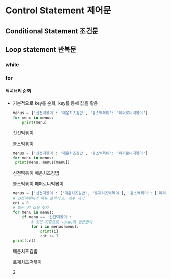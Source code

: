 # Control Statement 제어문

## Conditional Statement 조건문





## Loop statement 반복문

### while



### for

#### 딕셔너리 순회

* 기본적으로 key를 순회, key를 통해 값을 활용

  ```python
  menus = {'신전떡볶이': '매운치즈김밥', '불스떡볶이': '페퍼로니떡볶이'}
  for menu in menus:
      print(menu)
  ```

  신전떡볶이

  불스떡볶이

   ```python
   menus = {'신전떡볶이': '매운치즈김밥', '불스떡볶이': '페퍼로니떡볶이'}
   for menu in menus:
   	print(menu, menus[menu])
   ```

  신전떡볶이 매운치즈김밥

  불스떡볶이 페퍼로니떡볶이

  ```python
  menus = {'신전떡볶이': ['매운치즈김밥', '로제치즈떡볶이'], '불스떡볶이': ['페퍼로니떡볶이', '꿀구마추가']}
  # 신전떡볶이의 메뉴 출력하고, 개수 세기
  cnt = 0
  # 일단 키 값을 찾자
  for menu in menus:
      if menu == '신전떡볶이':
          # 찾은 키값으로 value에 접근한다
          for i in menus[menu]:
              print(i)
              cnt += 1
  print(cnt)
  ```

  매운치즈김밥

  로제치즈떡볶이

  2

  

  

